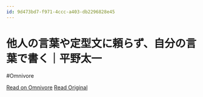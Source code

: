 ```yaml
---
id: 9d473bd7-f971-4ccc-a403-db2296828e45
---
```


# 他人の言葉や定型文に頼らず、自分の言葉で書く｜平野太一
#Omnivore

[Read on Omnivore](https://omnivore.app/me/-190f3382fc9)
[Read Original](https://note.com/yriica/n/nc00a2abce141)

